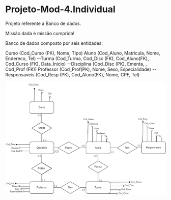 # Projeto-Mod-4.Individual
Projeto referente a Banco de dados.

Missão dada é missão cumprida!

Banco de dados composto por seis entidades:

Curso (Cod_Curso (PK), Nome, Tipo)
Aluno (Cod_Aluno, Matricula, Nome, Endereco, Tel)
--Turma (Cod_Turma, Cod_Disc (FK),  Cod_Aluno(FK), Cod_Curso (FK), Data_Inicio)
--Disciplina (Cod_Disc (PK), Ementa, , Cod_Prof (FK))
Professor (Cod_Prof(PK), Nome, Sexo, Especialidade)
--Responsaveis (Cod_Resp (PK), Cod_Aluno(FK), Nome,  CPF, Tel)

![imagem modelo feito SQL](./Modelo-Conceitual-M4.jpg)
